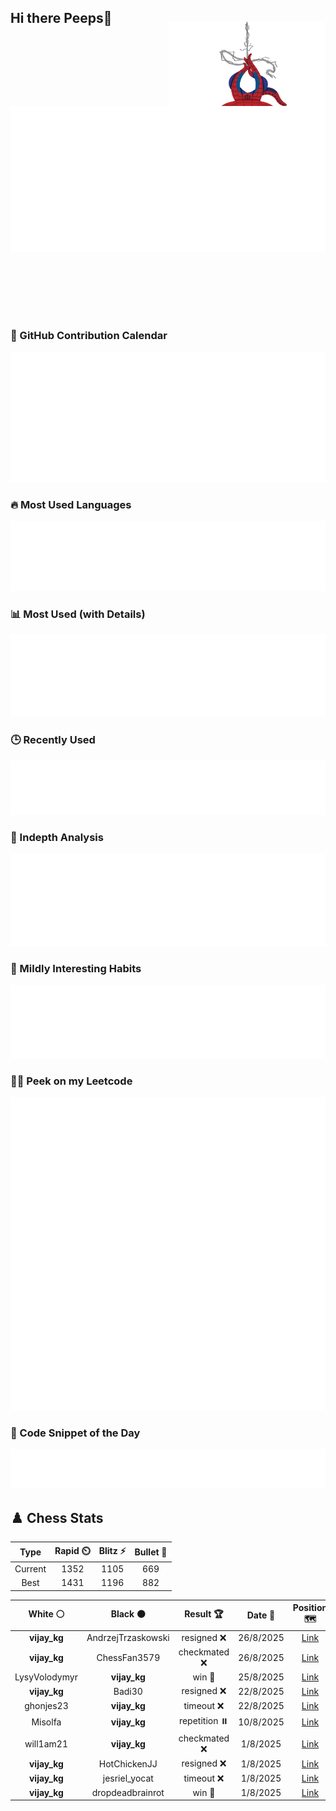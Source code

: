 ## Hi there Peeps👋

<p style="text-align: right; margin-top: -40px; position: relative; top: 15px;">
  <img src="./assets/spidertocat.png" width="250" height="250" alt="Spider-Ham swinging" align="right">
</p>

<div style="position: relative; width: 100%; height: auto;">
  <img src="./metrics.classic.svg" alt="Metrics" style="position: relative; top: -100px; left: 0; z-index: 1; display: block;">
</div>

### 📅 GitHub Contribution Calendar

![Half-year](./metrics.plugin.isocalendar.svg)

### 🔥 Most Used Languages
![Most Used](metrics.plugin.languages.svg)

### 📊 Most Used (with Details)
![Most Used Details](metrics.plugin.languages.details.svg)

### 🕒 Recently Used
![Recently Used](metrics.plugin.languages.recent.svg)

### 📌 Indepth Analysis
![Indepth](metrics.plugin.languages.indepth.svg)

### 🧠 Mildly Interesting Habits

![Habits Facts](./metrics.plugin.habits.facts.svg)

### 🧑‍💻 Peek on my Leetcode 

![LeetCode Stats](metrics.plugin.leetcode.svg)

### 📝 Code Snippet of the Day

![Code Snippet](./metrics.plugin.code.svg)

## ♟️ Chess Stats

<!--START_SECTION:chessStats-->
<!-- Automatically generated with https://github.com/Balastrong/chess-stats-action -->

| Type | Rapid ⏲️ | Blitz ⚡ | Bullet 🔫 |
|:---:|:---:|:---:|:---:|
| Current | 1352 | 1105 | 669 |
| Best | 1431 | 1196 | 882 |

| White ⚪ | Black ⚫ | Result 🏆 | Date 📅 | Position 🗺️ | Type 🕕 |
|:---:|:---:|:---:|:---:|:---:|:---:|
| **vijay_kg** | AndrzejTrzaskowski | resigned ❌ | 26/8/2025 | <a href="http://www.ee.unb.ca/cgi-bin/tervo/fen.pl?select=8/8/k7/6K1/8/1p6/8/8 w - - 0 46">Link</a> | Blitz |
| **vijay_kg** | ChessFan3579 | checkmated ❌ | 26/8/2025 | <a href="http://www.ee.unb.ca/cgi-bin/tervo/fen.pl?select=7k/p1R1Q1p1/7p/3pN3/1P6/P6P/8/5rqK w - - 0 32">Link</a> | Blitz |
| LysyVolodymyr | **vijay_kg** | win 🥇 | 25/8/2025 | <a href="http://www.ee.unb.ca/cgi-bin/tervo/fen.pl?select=r3kb1r/pR2pppp/8/8/8/3P2PK/P6P/3q4 w kq - 0 23">Link</a> | Blitz |
| **vijay_kg** | Badi30 | resigned ❌ | 22/8/2025 | <a href="http://www.ee.unb.ca/cgi-bin/tervo/fen.pl?select=8/ppN1kp2/6p1/7r/8/P6P/1PP2Pb1/2K5 w - - 0 32">Link</a> | Blitz |
| ghonjes23 | **vijay_kg** | timeout ❌ | 22/8/2025 | <a href="http://www.ee.unb.ca/cgi-bin/tervo/fen.pl?select=5rk1/3q2p1/7p/pN1pB3/Pp2Q3/1B3P1r/1PP3K1/5R2 b - - 0 34">Link</a> | Blitz |
| Misolfa | **vijay_kg** | repetition ⏸️ | 10/8/2025 | <a href="http://www.ee.unb.ca/cgi-bin/tervo/fen.pl?select=3R4/8/8/4K3/2r5/2k5/8/8 b - - 26 50">Link</a> | Blitz |
| will1am21 | **vijay_kg** | checkmated ❌ | 1/8/2025 | <a href="http://www.ee.unb.ca/cgi-bin/tervo/fen.pl?select=5N2/6pn/r6k/7R/7K/8/6P1/8 b - - 0 51">Link</a> | Blitz |
| **vijay_kg** | HotChickenJJ | resigned ❌ | 1/8/2025 | <a href="http://www.ee.unb.ca/cgi-bin/tervo/fen.pl?select=8/6pk/1p5p/3p1p2/p7/5nPK/PP5P/8 w - - 0 38">Link</a> | Blitz |
| **vijay_kg** | jesriel_yocat | timeout ❌ | 1/8/2025 | <a href="http://www.ee.unb.ca/cgi-bin/tervo/fen.pl?select=8/6p1/4k2p/4P3/r2K2P1/8/7P/8 w - - 7 51">Link</a> | Blitz |
| **vijay_kg** | dropdeadbrainrot | win 🥇 | 1/8/2025 | <a href="http://www.ee.unb.ca/cgi-bin/tervo/fen.pl?select=5r2/ppp4p/2pk1r2/6p1/4N3/8/PPP1RPPP/R5K1 b - - 1 19">Link</a> | Blitz |

<!--END_SECTION:chessStats-->
